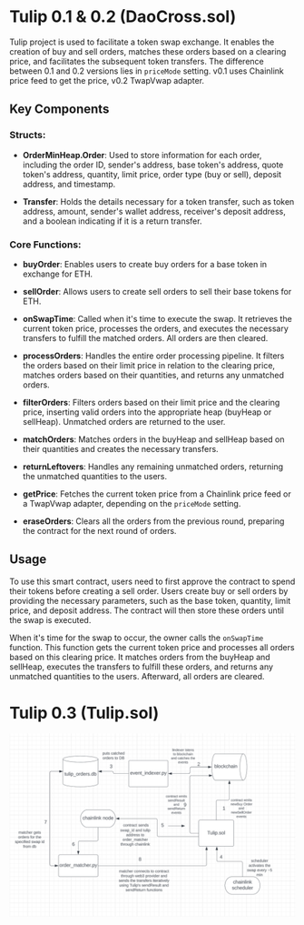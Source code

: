 # Tulip 0.1 & 0.2 (DaoCross.sol)

Tulip project is used to facilitate a token swap exchange. It enables the creation of buy and sell orders, matches these orders based on a clearing price, and facilitates the subsequent token transfers. The difference between 0.1 and 0.2 versions lies in `priceMode` setting. v0.1 uses Chainlink price feed to get the price, v0.2 TwapVwap adapter.

## Key Components

### Structs:

- **OrderMinHeap.Order**: Used to store information for each order, including the order ID, sender's address, base token's address, quote token's address, quantity, limit price, order type (buy or sell), deposit address, and timestamp.

- **Transfer**: Holds the details necessary for a token transfer, such as token address, amount, sender's wallet address, receiver's deposit address, and a boolean indicating if it is a return transfer.

### Core Functions:

- **buyOrder**: Enables users to create buy orders for a base token in exchange for ETH.

- **sellOrder**: Allows users to create sell orders to sell their base tokens for ETH.

- **onSwapTime**: Called when it's time to execute the swap. It retrieves the current token price, processes the orders, and executes the necessary transfers to fulfill the matched orders. All orders are then cleared.

- **processOrders**: Handles the entire order processing pipeline. It filters the orders based on their limit price in relation to the clearing price, matches orders based on their quantities, and returns any unmatched orders.

- **filterOrders**: Filters orders based on their limit price and the clearing price, inserting valid orders into the appropriate heap (buyHeap or sellHeap). Unmatched orders are returned to the user.

- **matchOrders**: Matches orders in the buyHeap and sellHeap based on their quantities and creates the necessary transfers.

- **returnLeftovers**: Handles any remaining unmatched orders, returning the unmatched quantities to the users.

- **getPrice**: Fetches the current token price from a Chainlink price feed or a TwapVwap adapter, depending on the `priceMode` setting. 

- **eraseOrders**: Clears all the orders from the previous round, preparing the contract for the next round of orders.

## Usage

To use this smart contract, users need to first approve the contract to spend their tokens before creating a sell order. Users create buy or sell orders by providing the necessary parameters, such as the base token, quantity, limit price, and deposit address. The contract will then store these orders until the swap is executed.

When it's time for the swap to occur, the owner calls the `onSwapTime` function. This function gets the current token price and processes all orders based on this clearing price. It matches orders from the buyHeap and sellHeap, executes the transfers to fulfill these orders, and returns any unmatched quantities to the users. Afterward, all orders are cleared.


# Tulip 0.3 (Tulip.sol)

![Diagram](./tulip_v3_diagram.png)
